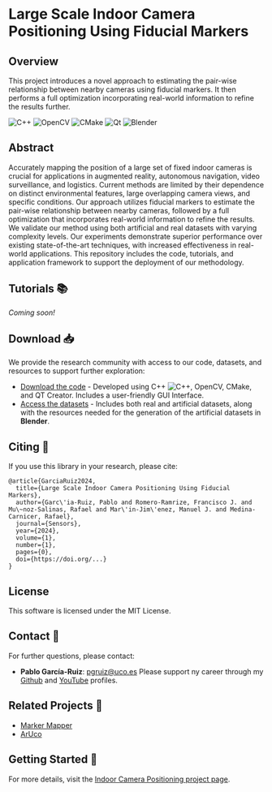 # Large Scale Indoor Camera Positioning Using Fiducial Markers

## Overview
This project introduces a novel approach to estimating the pair-wise relationship between nearby cameras using fiducial markers. It then performs a full optimization incorporating real-world information to refine the results further.


![C++](https://img.shields.io/badge/-C++-00599C?style=flat-square&logo=c)
![OpenCV](https://img.shields.io/badge/-OpenCV-5C3EE8?style=flat-square&logo=OpenCV)
![CMake](https://img.shields.io/badge/CMake-%23008FBA.svg?style=for-the-badge&logo=cmake&logoColor=white)
![Qt](https://img.shields.io/badge/Qt-%23217346.svg?style=for-the-badge&logo=Qt&logoColor=white)
![Blender](https://img.shields.io/badge/blender-%23F5792A.svg?style=for-the-badge&logo=blender&logoColor=white)

## Abstract
Accurately mapping the position of a large set of fixed indoor cameras is crucial for applications in augmented reality, autonomous navigation, video surveillance, and logistics. Current methods are limited by their dependence on distinct environmental features, large overlapping camera views, and specific conditions. Our approach utilizes fiducial markers to estimate the pair-wise relationship between nearby cameras, followed by a full optimization that incorporates real-world information to refine the results. We validate our method using both artificial and real datasets with varying complexity levels. Our experiments demonstrate superior performance over existing state-of-the-art techniques, with increased effectiveness in real-world applications. This repository includes the code, tutorials, and application framework to support the deployment of our methodology.

## Tutorials 📚
*Coming soon!*

## Download 📥
We provide the research community with access to our code, datasets, and resources to support further exploration:

- [Download the code](https://sourceforge.net/projects/indoor-camera-positioning/) - Developed using C++ ![C++](https://img.shields.io/badge/-C++-00599C?style=flat-square&logo=c), OpenCV, CMake, and QT Creator. Includes a user-friendly GUI Interface.
- [Access the datasets](https://sourceforge.net/projects/indoor-camera-positioning-data/) - Includes both real and artificial datasets, along with the resources needed for the generation of the artificial datasets in **Blender**.

## Citing 📄
If you use this library in your research, please cite:

```
@article{GarciaRuiz2024,
  title={Large Scale Indoor Camera Positioning Using Fiducial Markers},
  author={Garc\'ia-Ruiz, Pablo and Romero-Ramrize, Francisco J. and Mu\~noz-Salinas, Rafael and Mar\'in-Jim\'enez, Manuel J. and Medina-Carnicer, Rafael},
  journal={Sensors},
  year={2024},
  volume={1},
  number={1},
  pages={0},
  doi={https://doi.org/...}
}
```

## License
This software is licensed under the MIT License.

## Contact 📧
For further questions, please contact:
- **Pablo García-Ruiz**: pgruiz@uco.es
Please support ny career through my [Github](https://github.com/pabgaru) and [YouTube](https://www.youtube.com/channel/UChmAOYqpthYZoGQ8GW4u2kQ) profiles.

## Related Projects 🔗
- [Marker Mapper](https://www.uco.es/investiga/grupos/ava/portfolio/marker-mapper/)
- [ArUco](https://www.uco.es/investiga/grupos/ava/portfolio/aruco/)


## Getting Started 🚀
For more details, visit the [Indoor Camera Positioning project page](https://www.uco.es/investiga/grupos/ava/portfolio/indoor-camera-positioning/).
